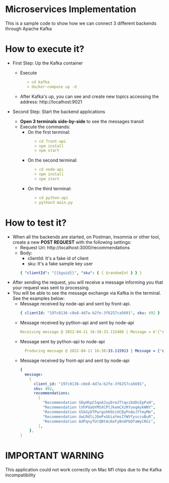 # Microservices Implementation

This is a sample code to show how we can connect 3 different backends through Apache Kafka

# How to execute it?

- First Step: Up the Kafka container
  - Execute 
    ```yaml 
       > cd kafka
       > docker-compose up -d
  - After Kafka's up, you can see and create new topics accessing the address: http://localhost:9021

- Second Step: Start the backend applications
  - **Open 3 terminals side-by-side** to see the messages transit
  - Execute the commands:
    - On the first terminal: 
        ```yaml 
           > cd front-api 
           > npm install
           > npm start
    - On the second terminal: 
        ```yaml 
           > cd node-api
           > npm install
           > npm start
    - On the third terminal: 
        ```yaml 
           > cd python-api
           > python3 main.py

# How to test it?

- When all the backends are started, on Postman, Insomnia or other tool, create a new **POST REQUEST** with the following settings:
  - Request Url: http://localhost:3000/recommendations
  - Body:
    - clientId: It's a fake id of client
    - sku: It's a fake sample key user
    ```yaml
    { "clientId": "{{$guid}}", "sku": { { $randomInt } } }
    ```
- After sending the request, you will receive a message informing you that your request was sent to processing.
- You will be able to see the message exchange via Kafka in the terminal. See the examples below:
  - Message received by node-api and sent by front-api.
    ```yaml
    { clientId: "197c0136-c8e8-4d7a-b2fe-3f6257ca5691", sku: 492 }
    ```
  - Message received by python-api and sent by node-api
    ```yaml
    Receiving message @ 2022-04-11 16:38:33.115488 | Message = b'{"clientId":"197c0136-c8e8-4d7a-b2fe-3f6257ca5691","sku":492}'
    ```
  - Message sent by python-api to node-api
    ```yaml
      Producing message @ 2022-04-11 16:38:33.115913 | Message = {'client_id': '197c0136-c8e8-4d7a-b2fe-3f6257ca5691', 'sku': 492, 'recommendations': ['Recommendation SDyHhpCSqoAJuyDrmJTtqxzbUDcEpPxH', 'Recommendation tVhPdabYMSXCPtJkemCXzRYueqAykWNY', 'Recommendation GSkGyDTPwrgohKOzzUCByPnAoJftmyMm', 'Recommendation UwLRdlLJOePxGUiaYmsIYWVfysccoBuR', 'Recommendation AdPqnyTUrQBtAcKeFyBnOFbDfaWyCRGi']}
    ```
  - Message received by front-api and sent by node-api
    ```yaml
    {
      message:
        {
          client_id: "197c0136-c8e8-4d7a-b2fe-3f6257ca5691",
          sku: 492,
          recommendations:
            [
              "Recommendation SDyHhpCSqoAJuyDrmJTtqxzbUDcEpPxH",
              "Recommendation tVhPdabYMSXCPtJkemCXzRYueqAykWNY",
              "Recommendation GSkGyDTPwrgohKOzzUCByPnAoJftmyMm",
              "Recommendation UwLRdlLJOePxGUiaYmsIYWVfysccoBuR",
              "Recommendation AdPqnyTUrQBtAcKeFyBnOFbDfaWyCRGi",
            ],
        },
    }
    ```

# IMPORTANT WARNING

This application could not work correctly on Mac M1 chips due to the Kafka incompatibility

